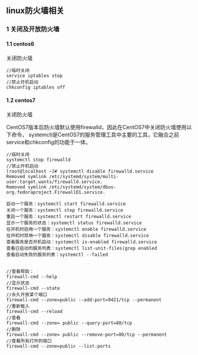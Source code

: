 ## linux防火墙相关

### 1 关闭及开放防火墙

#### 1.1 centos6

关闭防火墙

```
//临时关闭
service iptables stop
//禁止开机启动
chkconfig iptables off
```

#### 1.2 centos7

关闭防火墙

CentOS7版本后防火墙默认使用firewalld，因此在CentOS7中关闭防火墙使用以下命令， systemctl是CentOS7的服务管理工具中主要的工具，它融合之前service和chkconfig的功能于一体。

```
//临时关闭
systemctl stop firewalld
//禁止开机启动
[root@localhost ~]# systemctl disable firewalld.service
Removed symlink /etc/systemd/system/multi-user.target.wants/firewalld.service.
Removed symlink /etc/systemd/system/dbus-org.fedoraproject.FirewallD1.service.

启动一个服务：systemctl start firewalld.service
关闭一个服务：systemctl stop firewalld.service
重启一个服务：systemctl restart firewalld.service
显示一个服务的状态：systemctl status firewalld.service
在开机时启用一个服务：systemctl enable firewalld.service
在开机时禁用一个服务：systemctl disable firewalld.service
查看服务是否开机启动：systemctl is-enabled firewalld.service
查看已启动的服务列表：systemctl list-unit-files|grep enabled
查看启动失败的服务列表：systemctl --failed


//查看帮助： 
firewall-cmd --help
//显示状态
firewall-cmd --state
//永久开放某个端口
firewall-cmd --zone=public --add-port=9421/tcp --permanent
//重新载入
firewall-cmd --reload
//查看
firewall-cmd --zone= public --query-port=80/tcp
//删除
firewall-cmd --zone= public --remove-port=80/tcp --permanent
//查看所有打开的端口 
firewall-cmd --zone=public --list-ports
```



